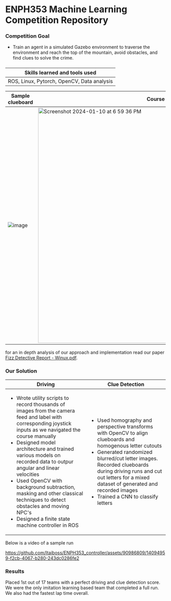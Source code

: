 # ENPH353 Machine Learning Competition Repository 
### Competition Goal
- Train an agent in a simulated Gazebo environment to traverse the environment and reach the top of the mountain, avoid obstacles, and find clues to solve the crime.
###

| **Skills learned and tools used**              |
|---
| ROS, Linux, Pytorch, OpenCV, Data analysis |

| Sample clueboard | Course |
|----------------------|--------|
|![image](https://github.com/Itaiboss/ENPH353_ML_COMP/assets/90986809/81d7732c-f96a-4bba-856d-a483efe7b932)| <img width="740" alt="Screenshot 2024-01-10 at 6 59 36 PM" src="https://github.com/Itaiboss/ENPH353_controller/assets/90986809/8406af75-e4c8-4dde-8e89-fd3da348be84">||


for an in depth analysis of our approach and implementation read our paper [Fizz Detective Report - Winux.pdf](https://github.com/Itaiboss/ENPH353_controller/files/13897461/Fizz.Detective.Report.-.Winux.pdf). 


### Our Solution 
| Driving | Clue Detection |
|----------------------|--------|
| <ul><li> Wrote utility scripts to record thousands of images from the camera feed and label with corresponding joystick inputs as we navigated the course manually</li><li>Designed model architecture and trained various models on recorded data to outpur angular and linear velocities</li><li>Used OpenCV with background subtraction, masking and other classical techniques to detect obstacles and moving NPC's</li><li>Designed a finite state machine controller in ROS</li> </ul> | <ul><li> Used homography and perspective transforms with OpenCV to align clueboards and homogenous letter cutouts</li><li>Generated randomized blurred/cut letter images. Recorded clueboards during driving runs and cut out letters for a mixed dataset of generated and recorded images</li><li>Trained a CNN to classify letters</li> </ul> |


Below is a video of a sample run

https://github.com/Itaiboss/ENPH353_controller/assets/90986809/14094959-f2cb-4067-b280-243dc0286fe2

### Results 
Placed 1st out of 17 teams with a perfect driving and clue detection score. We were the only imitation learning based team that completed a full run. We also had the fastest lap time overall. 



